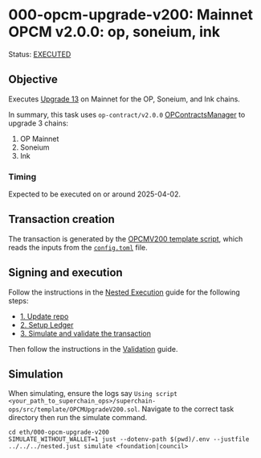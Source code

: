 # 000-opcm-upgrade-v200: Mainnet OPCM v2.0.0: op, soneium, ink

Status: [EXECUTED](https://etherscan.io/tx/0x5f3530e593bbac37c61dc5b7755b6a40c06c20c1a3a1b13fca5b7d00cde65c29)

## Objective

Executes [Upgrade 13](https://gov.optimism.io/t/upgrade-proposal-13-opcm-and-incident-response-improvements/9739) on Mainnet for the OP, Soneium, and Ink chains.

In summary, this task uses `op-contract/v2.0.0` [OPContractsManager](https://github.com/ethereum-optimism/optimism/blob/op-contracts/v2.0.0-rc.1/packages/contracts-bedrock/src/L1/OPContractsManager.sol) to upgrade 3 chains:
1. OP Mainnet
2. Soneium
3. Ink

### Timing

Expected to be executed on or around 2025-04-02.

## Transaction creation

The transaction is generated by the [OPCMV200 template script](../../../template/OPCMUpgradeV200.sol),
which reads the inputs from the [`config.toml`](./config.toml) file.

## Signing and execution

Follow the instructions in the [Nested Execution](../../../NESTED.md) guide for the following steps:

- [1. Update repo](../../../NESTED.md#1-update-repo)
- [2. Setup Ledger](../../../NESTED.md#2-setup-ledger)
- [3. Simulate and validate the transaction](../../../NESTED.md#3-simulate-and-validate-the-transaction)

Then follow the instructions in the [Validation](./VALIDATION.md) guide.

## Simulation

When simulating, ensure the logs say `Using script <your_path_to_superchain_ops>/superchain-ops/src/template/OPCMUpgradeV200.sol`.
Navigate to the correct task directory then run the simulate command.

```
cd eth/000-opcm-upgrade-v200
SIMULATE_WITHOUT_WALLET=1 just --dotenv-path $(pwd)/.env --justfile ../../../nested.just simulate <foundation|council>
```
